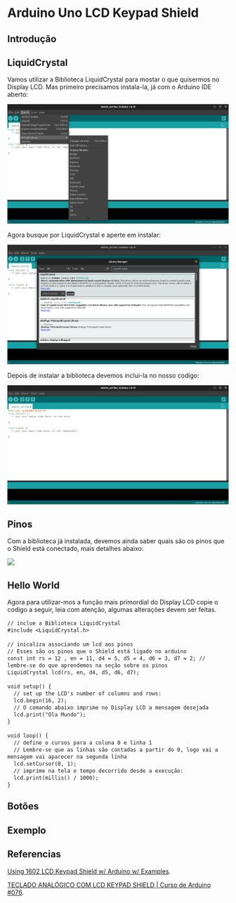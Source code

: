 # Arduino Uno LCD Keypad Shield

## Introdução

## LiquidCrystal
Vamos utilizar a Biblioteca LiquidCrystal para mostar o que quisermos no Display LCD. Mas primeiro precisamos instala-la, já com o Arduino IDE aberto:

![](/includeLib.png)

Agora busque por LiquidCrystal e aperte em instalar:

![](/includeLib2.png)

Depois de instalar a biblioteca devemos inclui-la no nosso codigo:

![](/includeLib3.png)


## Pinos

Com a biblioteca já instalada, devemos ainda saber quais são os pinos que o Shield está conectado, mais detalhes abaixo:

![](https://hackster.imgix.net/uploads/attachments/869014/untitled_mu5aKDOZ1V.png?auto=compress%2Cformat&w=1280&h=960&fit=max)


## Hello World

Agora para utilizar-mos a função mais primordial do Display LCD copie o codigo a seguir, leia com atenção, algumas alterações devem ser feitas.

```
// inclue a Biblioteca LiquidCrystal
#include <LiquidCrystal.h>

// inicaliza associando um lcd aos pinos
// Esses são os pinos que o Shield está ligado no arduino
const int rs = 12 , en = 11, d4 = 5, d5 = 4, d6 = 3, d7 = 2; // lembre-se do que aprendemos na seção sobre os pinos
LiquidCrystal lcd(rs, en, d4, d5, d6, d7);

void setup() {
  // set up the LCD's number of columns and rows:
  lcd.begin(16, 2);
  // O comando abaixo imprime no Display LCD a mensagem desejada
  lcd.print("Ola Mundo");
}

void loop() {
  // define o cursos para a coluna 0 e linha 1
  // Lembre-se que as linhas são contadas a partir do 0, logo vai a mensagem vai aparecer na segunda linha
  lcd.setCursor(0, 1);
  // imprime na tela o tempo decorrido desde a execução:
  lcd.print(millis() / 1000);
}
```

## Botões

## Exemplo

## Referencias

[Using 1602 LCD Keypad Shield w/ Arduino w/ Examples](https://create.arduino.cc/projecthub/electropeak/using-1602-lcd-keypad-shield-w-arduino-w-examples-e02d95).

[TECLADO ANALÓGICO COM LCD KEYPAD SHIELD | Curso de Arduino #076](https://www.youtube.com/watch?v=onDpyWKSJuI&list=WL&index=2&t=13s&ab_channel=WRKits).

